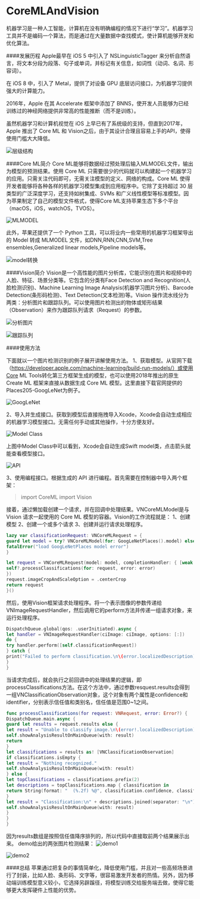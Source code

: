 # CoreMLAndVision
机器学习是一种人工智能，计算机在没有明确编程的情况下进行“学习”。机器学习工具并不是编码一个算法，而是通过在大量数据中查找模式，使计算机能够开发和优化算法。

####发展历程
Apple最早在 iOS 5 中引入了 NSLinguisticTagger 来分析自然语言，将文本分段为段落、句子或单词，并标记有关信息，如词性（动词、名词、形容词）。

在 iOS 8 中，引入了 Metal，提供了对设备 GPU 底层访问接口，为机器学习提供强大的计算能力。

2016年，Apple 在其 Accelerate 框架中添加了 BNNS，使开发人员能够为已经训练过的神经网络提供非常高的性能推断（而不是训练）。

虽然机器学习和计算机视觉在 iOS 上早已有了系统级的支持，但直到2017年，Apple 推出了 Core ML 和 Vision之后，由于其设计合理且容易上手的API，使得使用门槛大大降低。

![层级结构](https://upload-images.jianshu.io/upload_images/2517018-f3f6f89f2bff7d38.png?imageMogr2/auto-orient/strip%7CimageView2/2/w/1240)

####Core ML简介
Core ML能够将数据经过预处理后输入MLMODEL文件，输出为模型的预测结果。使用 Core ML 只需要很少的代码就可以构建起一个机器学习的应用。只需关注代码即可，无需关注模型的定义、网络的构成。Core ML 使得开发者能够将各种各样的机器学习模型集成到应用程序中。它除了支持超过 30 层类型的广泛深度学习，还支持如树集成、SVMs 和广义线性模型等标准模型。因为苹果制定了自己的模型文件格式，使得Core ML支持苹果生态下多个平台（macOS，iOS，watchOS，TVOS）。

![MLMODEL](https://upload-images.jianshu.io/upload_images/2517018-ffb0e5ceeb5a6842.png?imageMogr2/auto-orient/strip%7CimageView2/2/w/1240)

此外，苹果还提供了一个 Python 工具，可以将业内一些常用的机器学习框架导出的 Model 转成 MLMODEL 文件，如DNN,RNN,CNN,SVM,Tree ensembles,Generalized linear models,Pipeline models等。

![model转换](https://upload-images.jianshu.io/upload_images/2517018-6b7f5de59657c88a.png?imageMogr2/auto-orient/strip%7CimageView2/2/w/1240)

####Vision简介
Vision是一个高性能的图片分析库，它能识别在图片和视频中的人脸、特征、场景分类等。它包含的分类有Face Detection and Recognition(人脸检测识别)、Machine Learning Image Analysis(机器学习图片分析)、Barcode Detection(条形码检测)、Text Detection(文本检测)等。Vision 操作流水线分为两类：分析图片和跟踪队列。可以使用图片检测出的物体或矩形结果（Observation）来作为跟踪队列请求（Request）的参数。

![分析图片](https://upload-images.jianshu.io/upload_images/2517018-14d17a63f4b75b5b.png?imageMogr2/auto-orient/strip%7CimageView2/2/w/1240)

![跟踪队列](https://upload-images.jianshu.io/upload_images/2517018-f683d4aece61e765.png?imageMogr2/auto-orient/strip%7CimageView2/2/w/1240)

####使用方法

下面就以一个图片检测识别的例子展开讲解使用方法。
1、获取模型。从官网下载（https://developer.apple.com/machine-learning/build-run-models/）或使用Core ML Tools转化第三方框架生成的模型，也可以使用2018年推出的原生Create ML 框架来直接从数据生成 Core ML 模型。这里直接下载官网提供的Places205-GoogLeNet为例子。

![GoogLeNet](https://upload-images.jianshu.io/upload_images/2517018-f621c8c8a6b22d27.png?imageMogr2/auto-orient/strip%7CimageView2/2/w/1240)

2、导入并生成接口。获取到模型后直接拖拽导入Xcode，Xcode会自动生成相应的机器学习模型接口。无需任何手动或其他操作，十分方便友好。

![Model Class](https://upload-images.jianshu.io/upload_images/2517018-fc4b5520b38d8ee7.png?imageMogr2/auto-orient/strip%7CimageView2/2/w/1240)

上图中Model Class中可以看到，Xcode会自动生成Swift model类，点击箭头就能查看模型接口。

![API](https://upload-images.jianshu.io/upload_images/2517018-ad21eed0dfb4330c.png?imageMogr2/auto-orient/strip%7CimageView2/2/w/1240)

3、使用编程接口。根据生成的 API 进行编程。首先需要在控制器中导入两个框架：
>import CoreML
>import Vision

接着，通过懒加载创建一个请求，并在回调中处理结果。VNCoreMLModel是与 Vision 请求一起使用的 Core ML 模型的容器。Vision的工作流程就是：
1、创建模型
2、创建一个或多个请求
3、创建并运行请求处理程序。
~~~swift
lazy var classificationRequest: VNCoreMLRequest = {
guard let model = try? VNCoreMLModel(for: GoogLeNetPlaces().model) else {
fatalError("load GoogLeNetPlaces model error")
}

let request = VNCoreMLRequest(model: model, completionHandler: { [weak self] (request, error) in
self?.processClassifications(for: request, error: error)
})
request.imageCropAndScaleOption = .centerCrop
return request
}()
~~~
然后，使用Vision框架请求处理程序。将一个表示图像的参数传递给VNImageRequestHandler，然后调用它的perform方法并传递一组请求对象，来运行处理程序。
~~~swift
DispatchQueue.global(qos: .userInitiated).async {
let handler = VNImageRequestHandler(ciImage: ciImage, options: [:])
do {
try handler.perform([self.classificationRequest])
} catch {
print("Failed to perform classification.\n\(error.localizedDescription)")
} 
}
~~~
当请求完成后，就会执行之前回调中的处理结果的逻辑，即processClassifications方法。在这个方法中，通过参数resquest.results会得到一组VNClassificationObservation对象，这个对象有两个属性是confidence和identifier，分别表示信任值和类别名，信任值是范围0~1之间。
~~~swift
func processClassifications(for request: VNRequest, error: Error?) {
DispatchQueue.main.async {
guard let results = request.results else {
let result = "Unable to classify image.\n\(error!.localizedDescription)"
self.showAnalysisResultOnMainQueue(with: result)
return
}
let classifications = results as! [VNClassificationObservation]
if classifications.isEmpty {
let result = "Nothing recognized."
self.showAnalysisResultOnMainQueue(with: result)
} else {
let topClassifications = classifications.prefix(2)
let descriptions = topClassifications.map { classification in
return String(format: "  (%.2f) %@", classification.confidence, classification.identifier)
}
let result = "Classification:\n" + descriptions.joined(separator: "\n")
self.showAnalysisResultOnMainQueue(with: result)
}
}
}
~~~
因为results数组是按照信任值降序排列的，所以代码中直接取前两个结果展示出来。
demo给出的两张图片检测结果：
![demo1](https://upload-images.jianshu.io/upload_images/2517018-4b97b9f5c3e4ada7.png?imageMogr2/auto-orient/strip%7CimageView2/2/w/1240)

![demo2](https://upload-images.jianshu.io/upload_images/2517018-95b6e068af345df6.png?imageMogr2/auto-orient/strip%7CimageView2/2/w/1240)

####总结
苹果通过把复杂的事情简单化，降低使用门槛，并且对一些高频场景进行了封装，比如人脸、条形码、文字等，很容易激发开发者的热情。另外，因为移动端训练模型意义较小，它选择另辟蹊径，将模型训练交给服务端去做，使得它能够更大发挥硬件上性能的优势。

